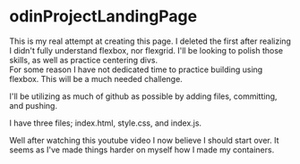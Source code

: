 # odinProjectLandingPage

This is my real attempt at creating this page. I deleted the first after realizing I didn't fully understand flexbox, nor flexgrid. I'll be looking to polish those skills, as well as practice centering divs.  
For some reason I have not dedicated time to practice building using flexbox. This will be a much needed challenge.

I'll be utilizing as much of github as possible by adding files, committing, and pushing.

I have three files; index.html, style.css, and index.js.

Well after watching this youtube video I now believe I should start over. It seems as I've made things harder on myself how I made my containers.
